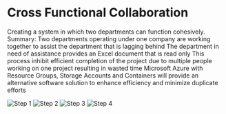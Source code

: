 # Cross Functional Collaboration
Creating a system in which two departments can function cohesively.
Summary:
  Two departments operating under one company are working together to assist the department that is lagging behind
  The department in need of assistance provides an Excel document that is read only
  This process inhibit efficient completion of the project due to multiple people working on one project resulting in wasted time
  Microsoft Azure with Resource Groups, Storage Accounts and Containers will provide an alternative software solution to enhance efficiency and minimize duplicate efforts

![Step 1](https://github.com/jasminesguillory/crossfunctionalcollaboration/assets/144185629/24c3f187-d43b-44e8-835b-60408fe3f245)
![Step 2](https://github.com/jasminesguillory/crossfunctionalcollaboration/assets/144185629/80ab2604-0ee7-4d20-9cfd-9e2d21f775b2)
![Step 3](https://github.com/jasminesguillory/crossfunctionalcollaboration/assets/144185629/af641e42-38dc-42aa-8268-d133851015ea)
![Step 4](https://github.com/jasminesguillory/crossfunctionalcollaboration/assets/144185629/2948c71a-64d8-4661-b881-255c8d7006c6)


